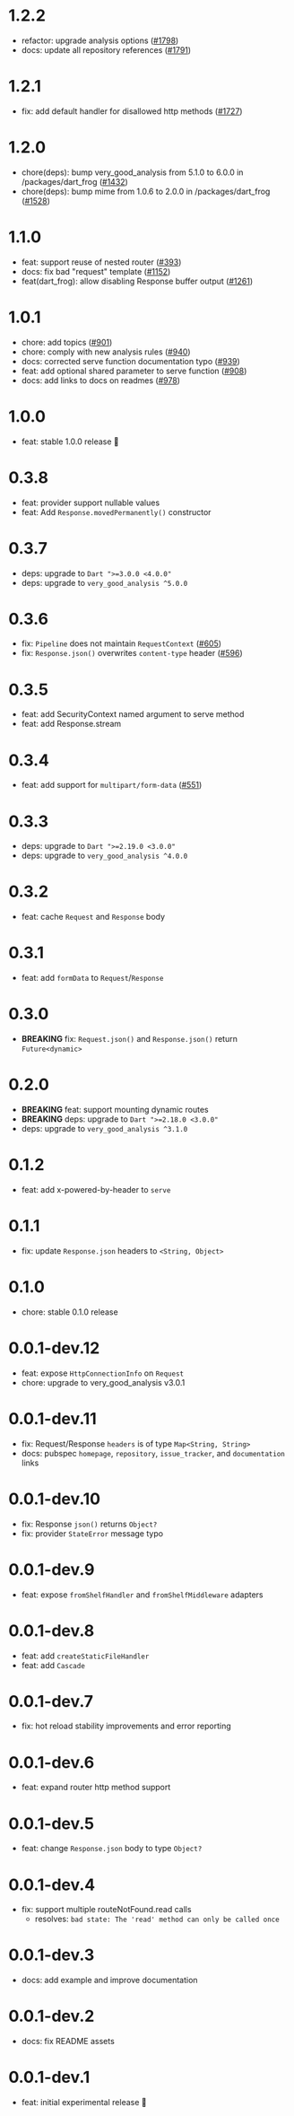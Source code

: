 # 1.2.2

- refactor: upgrade analysis options ([#1798](https://github.com/dart-frog-dev/dart_frog/pull/1798))
- docs: update all repository references ([#1791](https://github.com/dart-frog-dev/dart_frog/pull/1791))

# 1.2.1

- fix: add default handler for disallowed http methods ([#1727](https://github.com/dart-frog-dev/dart_frog/pull/1727))

# 1.2.0

- chore(deps): bump very_good_analysis from 5.1.0 to 6.0.0 in /packages/dart_frog ([#1432](https://github.com/dart-frog-dev/dart_frog/pull/1432))
- chore(deps): bump mime from 1.0.6 to 2.0.0 in /packages/dart_frog ([#1528](https://github.com/dart-frog-dev/dart_frog/pull/1528))

# 1.1.0

- feat: support reuse of nested router ([#393](https://github.com/dart-frog-dev/dart_frog/pull/393))
- docs: fix bad "request" template ([#1152](https://github.com/dart-frog-dev/dart_frog/pull/1152))
- feat(dart_frog): allow disabling Response buffer output ([#1261](https://github.com/dart-frog-dev/dart_frog/pull/1261))

# 1.0.1

- chore: add topics ([#901](https://github.com/dart-frog-dev/dart_frog/pull/901))
- chore: comply with new analysis rules ([#940](https://github.com/dart-frog-dev/dart_frog/pull/940))
- docs: corrected serve function documentation typo ([#939](https://github.com/dart-frog-dev/dart_frog/pull/939))
- feat: add optional shared parameter to serve function ([#908](https://github.com/dart-frog-dev/dart_frog/pull/908))
- docs: add links to docs on readmes ([#978](https://github.com/dart-frog-dev/dart_frog/pull/978))

# 1.0.0

- feat: stable 1.0.0 release 🎉

# 0.3.8

- feat: provider support nullable values
- feat: Add `Response.movedPermanently()` constructor

# 0.3.7

- deps: upgrade to `Dart ">=3.0.0 <4.0.0"`
- deps: upgrade to `very_good_analysis ^5.0.0`

# 0.3.6

- fix: `Pipeline` does not maintain `RequestContext` ([#605](https://github.com/dart-frog-dev/dart_frog/pull/605))
- fix: `Response.json()` overwrites `content-type` header ([#596](https://github.com/dart-frog-dev/dart_frog/pull/596))

# 0.3.5

- feat: add SecurityContext named argument to serve method
- feat: add Response.stream

# 0.3.4

- feat: add support for `multipart/form-data` ([#551](https://github.com/dart-frog-dev/dart_frog/pull/551))

# 0.3.3

- deps: upgrade to `Dart ">=2.19.0 <3.0.0"`
- deps: upgrade to `very_good_analysis ^4.0.0`

# 0.3.2

- feat: cache `Request` and `Response` body

# 0.3.1

- feat: add `formData` to `Request`/`Response`

# 0.3.0

- **BREAKING** fix: `Request.json()` and `Response.json()` return `Future<dynamic>`

# 0.2.0

- **BREAKING** feat: support mounting dynamic routes
- **BREAKING** deps: upgrade to `Dart ">=2.18.0 <3.0.0"`
- deps: upgrade to `very_good_analysis ^3.1.0`

# 0.1.2

- feat: add x-powered-by-header to `serve`

# 0.1.1

- fix: update `Response.json` headers to `<String, Object>`

# 0.1.0

- chore: stable 0.1.0 release

# 0.0.1-dev.12

- feat: expose `HttpConnectionInfo` on `Request`
- chore: upgrade to very_good_analysis v3.0.1

# 0.0.1-dev.11

- fix: Request/Response `headers` is of type `Map<String, String>`
- docs: pubspec `homepage`, `repository`, `issue_tracker`, and `documentation` links

# 0.0.1-dev.10

- fix: Response `json()` returns `Object?`
- fix: provider `StateError` message typo

# 0.0.1-dev.9

- feat: expose `fromShelfHandler` and `fromShelfMiddleware` adapters

# 0.0.1-dev.8

- feat: add `createStaticFileHandler`
- feat: add `Cascade`

# 0.0.1-dev.7

- fix: hot reload stability improvements and error reporting

# 0.0.1-dev.6

- feat: expand router http method support

# 0.0.1-dev.5

- feat: change `Response.json` body to type `Object?`

# 0.0.1-dev.4

- fix: support multiple routeNotFound.read calls
  - resolves: `bad state: The 'read' method can only be called once`

# 0.0.1-dev.3

- docs: add example and improve documentation

# 0.0.1-dev.2

- docs: fix README assets

# 0.0.1-dev.1

- feat: initial experimental release 🎉
